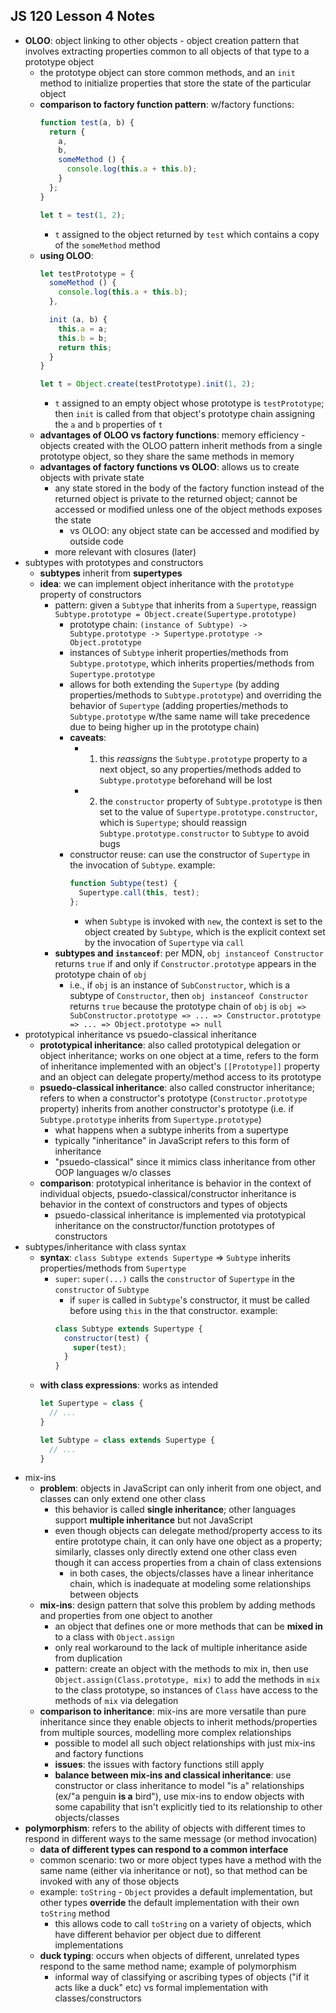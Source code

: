 ## JS 120 Lesson 4 Notes ##

- **OLOO**: object linking to other objects - object creation pattern that involves extracting properties common to all objects of that type to a prototype object
    - the prototype object can store common methods, and an `init` method to initialize properties that store the state of the particular object
    - **comparison to factory function pattern**: w/factory functions:
        ```javascript
        function test(a, b) {
          return {
            a,
            b,
            someMethod () {
              console.log(this.a + this.b);
            }
          };
        }

        let t = test(1, 2);
        ```
        - `t` assigned to the object returned by `test` which contains a copy of the `someMethod` method
    - **using OLOO**:
        ```javascript
        let testPrototype = {
          someMethod () {
            console.log(this.a + this.b);
          },

          init (a, b) {
            this.a = a;
            this.b = b;
            return this;
          }
        }

        let t = Object.create(testPrototype).init(1, 2);
        ```
        - `t` assigned to an empty object whose prototype is `testPrototype`; then `init` is called from that object's prototype chain assigning the `a` and `b` properties of `t`
    - **advantages of OLOO vs factory functions**: memory efficiency - objects created with the OLOO pattern inherit methods from a single prototype object, so they share the same methods in memory
    - **advantages of factory functions vs OLOO**: allows us to create objects with private state
        - any state stored in the body of the factory function instead of the returned object is private to the returned object; cannot be accessed or modified unless one of the object methods exposes the state
            - vs OLOO: any object state can be accessed and modified by outside code
        - more relevant with closures (later)
- subtypes with prototypes and constructors
    - **subtypes** inherit from **supertypes**
    - **idea**: we can implement object inheritance with the `prototype` property of constructors
        - pattern: given a `Subtype` that inherits from a `Supertype`, reassign `Subtype.prototype = Object.create(Supertype.prototype)`
            - prototype chain: `(instance of Subtype) -> Subtype.prototype -> Supertype.prototype -> Object.prototype`
            - instances of `Subtype` inherit properties/methods from `Subtype.prototype`, which inherits properties/methods from `Supertype.prototype`
            - allows for both extending the `Supertype` (by adding properties/methods to `Subtype.prototype`) and overriding the behavior of `Supertype` (adding properties/methods to `Subtype.prototype` w/the same name will take precedence due to being higher up in the prototype chain)
            - **caveats**: 
              - 1) this *reassigns* the `Subtype.prototype` property to a next object, so any properties/methods added to `Subtype.prototype` beforehand will be lost
              - 2) the `constructor` property of `Subtype.prototype` is then set to the value of `Supertype.prototype.constructor`, which is `Supertype`; should reassign `Subtype.prototype.constructor` to `Subtype` to avoid bugs
            - constructor reuse: can use the constructor of `Supertype` in the invocation of `Subtype`. example:
                ```javascript
                function Subtype(test) {
                  Supertype.call(this, test);
                };
                ```
                - when `Subtype` is invoked with `new`, the context is set to the object created by `Subtype`, which is the explicit context set by the invocation of `Supertype` via `call`
      - **subtypes and `instanceof`**: per MDN, `obj instanceof Constructor` returns `true` if and only if `Constructor.prototype` appears in the prototype chain of `obj`
          - i.e., if `obj` is an instance of `SubConstructor`, which is a subtype of `Constructor`, then `obj instanceof Constructor` returns `true` because the prototype chain of `obj` is `obj => SubConstructor.prototype => ... => Constructor.prototype => ... => Object.prototype => null`
- prototypical inheritance vs psuedo-classical inheritance
    - **prototypical inheritance**: also called prototypical delegation or object inheritance; works on one object at a time, refers to the form of inheritance implemented with an object's `[[Prototype]]` property and an object can delegate property/method access to its prototype
    - **psuedo-classical inheritance**: also called constructor inheritance; refers to when a constructor's prototype (`Constructor.prototype` property) inherits from another constructor's prototype (i.e. if `Subtype.prototype` inherits from `Supertype.prototype`)
        - what happens when a subtype inherits from a supertype
        - typically "inheritance" in JavaScript refers to this form of inheritance
        - "psuedo-classical" since it mimics class inheritance from other OOP languages w/o classes
    - **comparison**: prototypical inheritance is behavior in the context of individual objects, psuedo-classical/constructor inheritance is behavior in the context of constructors and types of objects
        - psuedo-classical inheritance is implemented via prototypical inheritance on the constructor/function prototypes of constructors
- subtypes/inheritance with class syntax
    - **syntax**: `class Subtype extends Supertype` => `Subtype` inherits properties/methods from `Supertype`
        - `super`: `super(...)` calls the `constructor` of `Supertype` in the `constructor` of `Subtype`
            - if `super` is called in `Subtype`'s constructor, it must be called before using `this` in the that constructor. example:
            ```javascript
            class Subtype extends Supertype {
              constructor(test) {
                super(test);
              }
            }
            ```
    - **with class expressions**: works as intended
        ```javascript
        let Supertype = class {
          // ...
        }

        let Subtype = class extends Supertype {
          // ...
        }
        ```
- mix-ins
    - **problem**: objects in JavaScript can only inherit from one object, and classes can only extend one other class
        - this behavior is called **single inheritance**; other languages support **multiple inheritance** but not JavaScript
        - even though objects can delegate method/property access to its entire prototype chain, it can only have one object as a property; similarly, classes only directly extend one other class even though it can access properties from a chain of class extensions
            - in both cases, the objects/classes have a linear inheritance chain, which is inadequate at modeling some relationships between objects
    - **mix-ins**: design pattern that solve this problem by adding methods and properties from one object to another
        - an object that defines one or more methods that can be **mixed in** to a class with `Object.assign`
        - only real workaround to the lack of multiple inheritance aside from duplication
        - pattern: create an object with the methods to mix in, then use `Object.assign(Class.prototype, mix)` to add the methods in `mix` to the class prototype, so instances of `Class` have access to the methods of `mix` via delegation
    - **comparison to inheritance**: mix-ins are more versatile than pure inheritance since they enable objects to inherit methods/properties from multiple sources, modelling more complex relationships
        - possible to model all such object relationships with just mix-ins and factory functions
        - **issues**: the issues with factory functions still apply
        - **balance between mix-ins and classical inheritance**: use constructor or class inheritance to model "is a" relationships (ex/"a penguin **is a** bird"), use mix-ins to endow objects with some capability that isn't explicitly tied to its relationship to other objects/classes
- **polymorphism**: refers to the ability of objects with different times to respond in different ways to the same message (or method invocation)
    - **data of different types can respond to a common interface**
    - common scenario: two or more object types have a method with the same name (either via inheritance or not), so that method can be invoked with any of those objects
    - example: `toString` - `Object` provides a default implementation, but other types **override** the default implementation with their own `toString` method
        - this allows code to call `toString` on a variety of objects, which have different behavior per object due to different implementations
    - **duck typing**: occurs when objects of different, unrelated types respond to the same method name; example of polymorphism
        - informal way of classifying or ascribing types of objects ("if it acts like a duck" etc) vs formal implementation with classes/constructors